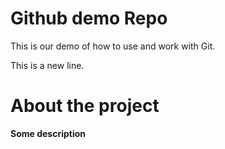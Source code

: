 # Github demo Repo
This is our demo of how to use and work with Git.

This is a new line.

# About the project
**Some description**
